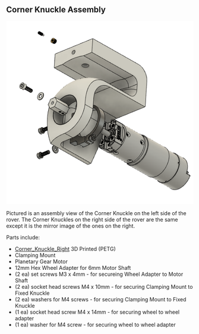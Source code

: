 ## Corner Knuckle Assembly
![Corner Knuckle Assembly](/Images/Corner_Knuckle_Assy.png?raw=true "Corner Knuckle Assembly")

Pictured is an assembly view of the Corner Knuckle on the left side of the rover.  The Corner Knuckles on the right side of the rover are the same except it is the mirror image of the ones on the right.

Parts include:
+ [Corner_Knuckle_Right](/3d%20Prints/Corner_Knuckle_Left.stl) 3D Printed (PETG)
+ Clamping Mount
+ Planetary Gear Motor
+ 12mm Hex Wheel Adapter for 6mm Motor Shaft
+ (2 ea) set screws M3 x 4mm - for secureing Wheel Adapter to Motor Shaft
+ (2 ea) socket head screws M4 x 10mm - for securing Clamping Mount to Fixed Knuckle
+ (2 ea) washers for M4 screws - for securing Clamping Mount to Fixed Knuckle
+ (1 ea) socket head screw M4 x 14mm - for securing wheel to wheel adapter
+ (1 ea) washer for M4 screw - for securing wheel to wheel adapter
